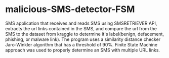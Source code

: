 # malicious-SMS-detector-FSM

SMS application that receives and reads SMS using SMSRETRIEVER API, extracts the url links contained in the SMS, and compare the url from the SMS to the dataset from kraggle to determine it's label(benign, defacement, phishing, or malware link). The program uses a similarity distance checker Jaro-Winkler algorithm that has a threshold of 90%. Finite State Machine approach was used to properly determine an SMS with multiple URL links.
